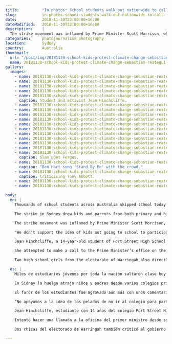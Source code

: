 ```yaml
---
title:          "In photos: School students walk out nationwide to call for action on climate change"
slug:           in-photos-school-students-walk-out-nationwide-to-call-for-action-on-climate-change
date:           2018-11-30T22:00:00+16:00
dateModified:   2018-11-30T22:00:00+16:00
description:    |
  The strike movement was inflamed by Prime Minister Scott Morrison, who rejected the premise of children leaving school and said they needed \'more learning and less activism\'.
categories:     photojournalism photography
location:       Sydney
country:        Australia
thumbnail:
  url: "/post/img/20181130-school-kids-protest-climate-change-sebastian-reategui-0360.jpg"
  name: 20181130-school-kids-protest-climate-change-sebastian-reategui-0360
gallery:
  images:
    - name: 20181130-school-kids-protest-climate-change-sebastian-reategui-9871
    - name: 20181130-school-kids-protest-climate-change-sebastian-reategui-8424
    - name: 20181130-school-kids-protest-climate-change-sebastian-reategui-0334
    - name: 20181130-school-kids-protest-climate-change-sebastian-reategui-0360
    - name: 20181130-school-kids-protest-climate-change-sebastian-reategui-8412
      caption: Student and activist Jean Hinchcliffe.
    - name: 20181130-school-kids-protest-climate-change-sebastian-reategui-0452
    - name: 20181130-school-kids-protest-climate-change-sebastian-reategui-0490
    - name: 20181130-school-kids-protest-climate-change-sebastian-reategui-0531
    - name: 20181130-school-kids-protest-climate-change-sebastian-reategui-8532
    - name: 20181130-school-kids-protest-climate-change-sebastian-reategui-0626
    - name: 20181130-school-kids-protest-climate-change-sebastian-reategui-0648
    - name: 20181130-school-kids-protest-climate-change-sebastian-reategui-8475
    - name: 20181130-school-kids-protest-climate-change-sebastian-reategui-9849
    - name: 20181130-school-kids-protest-climate-change-sebastian-reategui-9859
    - name: 20181130-school-kids-protest-climate-change-sebastian-reategui-0621
    - name: 20181130-school-kids-protest-climate-change-sebastian-reategui-0256
      caption: Slam poet Fergus.
    - name: 20181130-school-kids-protest-climate-change-sebastian-reategui-0275
      caption: "Ben Hart sung 'Stand By Me' with the crowd."
    - name: 20181130-school-kids-protest-climate-change-sebastian-reategui-0327
      caption: Criticising Tony Abbott.
    - name: 20181130-school-kids-protest-climate-change-sebastian-reategui-0566
    - name: 20181130-school-kids-protest-climate-change-sebastian-reategui-9939

body:
  en: |
    Thousands of school students across Australia skipped school today to protest inaction on climate change.

    The strike in Sydney drew kids and parents from both primary and high schools and as far as regional NSW, who heard from an all-children lineup of speakers.

    The strike movement was inflamed by Prime Minister Scott Morrison, who rejected the premise of children leaving school and said they needed "more learning and less activism".

    "We don't support the idea of kids not going to school to participate in things that can be dealt with outside of school", he said in Parliament on Monday.

    Jean Hinchcliffe, a 14-year-old student of Fort Street High School and leader of the rally, rebuked the Prime Minister and said that students are striking precisely because climate change is currently *not* being dealt with outside of school.

    She attempted to make a call to the Prime Minister’s office on the microphone, and shouted the number out to the crowd to join her in making calls in unison.

    Two high school girls from the electorate of Warringah also directly criticised the government, calling out their MP and former prime Minister Tony Abbott as the "most environmentally destructive prime minister ever".

  es: |
    Miles de estudiantes jóvenes por toda la nación saltaron clase hoy para protestar la inacción del gobierno contra el cambio climático.

    En Sídney la huelga atrajo niños y padres desde varios colegios primarios y secundarios y hasta las áreas regionales de NSW, y se escuchó una banda de hablantes todos niños y ninguno adulto.

    El furor de los estudiantes fue agravado aún más con unos comentarios del primer ministro Scott Morrison, quién el lunes rechazó la ausencia de los estudiantes y dijo que en su lugar necesitan a “más aprendizaje y menos activismo”.

    “No apoyamos a la idea de los pelados de no ir al colegio para participar en cosas que se puedan resolver afuera del colegio”, dijo en el parlamento.

    Jean Hinchcliffe, estudiante con 14 años del colegio Fort Street High School y líder de la congregación, reprendió al primer ministro y dijo que lo hacen precisamente por el hecho de que el cambio climático no se está resolviendo aun afuera del colegio.”

    Intentó hacer una llamada a la oficina del primer ministro desde su celular sobre el micrófono, gritando al numero a los participantes para que se unen en llamarlo.

    Dos chicas del electorado de Warringah también criticó al gobierno directamente, denunciando a su miembro de parlamento Tony Abbott por haber sido el “primer ministro mas destructivo al medioambiente que nunca”.

---
```

